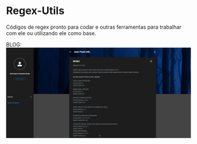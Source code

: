 # Regex-Utils
Códigos de regex pronto para codar e outras ferramentas para trabalhar com ele ou utilizando ele como base.

BLOG:
[![Meu blog (Sobre Regex)](MeuBlogRegex.png)](https://jeanpauloath.blogspot.com/2021/09/regex.html)
